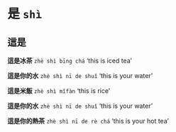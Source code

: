 # 是 `shì`

## 這是

**這是冰茶** `zhè shì bīng chá` ‘this is iced tea’

**這是你的水** `zhè shì nī de shuǐ` ‘this is your water’

**這是米飯** `zhè shì mǐfàn` ‘this is rice’

**這是你的水** `zhè shì nī de shuǐ` ‘this is your water’

**這是你的熱茶** `zhè shì nī de rè chá` ‘this is your hot tea’


